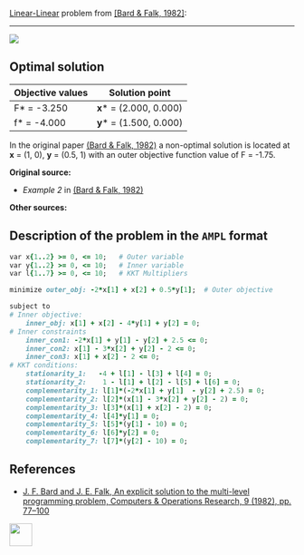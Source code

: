 [Linear-Linear](/BASBLib/LP-LP-problems) problem from [\[Bard & Falk, 1982\]][Bard & Falk, 1982]:

---

![](/BASBLib/images/bf_1982_02_eq.jpg)

## Optimal solution

Objective values   | Solution point                  |
------------------ | ------------------------------- |
F* = -3.250        | __x__* = (2.000, 0.000)         |
f* = -4.000        | __y__* = (1.500, 0.000)         |

In the original paper [(Bard & Falk, 1982)][Bard & Falk, 1982] a non-optimal
solution is located at __x__ = (1, 0), __y__ = (0.5, 1) with an outer objective
function value of F = -1.75.

__Original source:__

 - _Example 2_ in [(Bard & Falk, 1982)][Bard & Falk, 1982]

__Other sources:__

## Description of the problem in the `AMPL` format

```ruby
var x{1..2} >= 0, <= 10;   # Outer variable
var y{1..2} >= 0, <= 10;   # Inner variable
var l{1..7} >= 0, <= 10;   # KKT Multipliers

minimize outer_obj: -2*x[1] + x[2] + 0.5*y[1];  # Outer objective

subject to
# Inner objective:
    inner_obj: x[1] + x[2] - 4*y[1] + y[2] = 0;
# Inner constraints
    inner_con1: -2*x[1] + y[1] - y[2] + 2.5 <= 0;
    inner_con2: x[1] - 3*x[2] + y[2] - 2 <= 0;
    inner_con3: x[1] + x[2] - 2 <= 0;
# KKT conditions:
    stationarity_1:   -4 + l[1] - l[3] + l[4] = 0;
    stationarity_2:    1 - l[1] + l[2] - l[5] + l[6] = 0;
    complementarity_1: l[1]*(-2*x[1] + y[1]  - y[2] + 2.5) = 0;
    complementarity_2: l[2]*(x[1] - 3*x[2] + y[2] - 2) = 0;
    complementarity_3: l[3]*(x[1] + x[2] - 2) = 0;
    complementarity_4: l[4]*y[1] = 0;
    complementarity_5: l[5]*(y[1] - 10) = 0;
    complementarity_6: l[6]*y[2] = 0;
    complementarity_7: l[7]*(y[2] - 10) = 0;
```

##  References

 - [J. F. Bard and J. E. Falk, An explicit solution to the multi-level programming problem, Computers & Operations Research, 9 (1982), pp. 77–100](https://doi.org/10.1016/0305-0548(82)90007-7)

[<img src="http://www.interupgrade.com/images/pfeil-backbutton.png" width="40" height="40">](/BASBLib/LP-LP-problems "Back to summary of LP-LP problems")

[Bard & Falk, 1982]: https://doi.org/10.1016/0305-0548(82)90007-7

